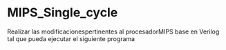 # MIPS_Single_cycle
Realizar las modificacionespertinentes al procesadorMIPS base en Verilog tal que pueda ejecutar el siguiente programa
